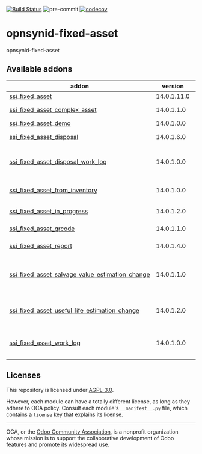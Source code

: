 [![Build Status](https://travis-ci.com/open-synergy/opnsynid-fixed-asset.svg?branch=14.0)](https://travis-ci.com/open-synergy/opnsynid-fixed-asset)
![pre-commit](https://github.com/open-synergy/opnsynid-fixed-asset/actions/workflows/pre-commit.yml/badge.svg)
[![codecov](https://codecov.io/gh/open-synergy/opnsynid-fixed-asset/branch/14.0/graph/badge.svg)](https://codecov.io/gh/open-synergy/opnsynid-fixed-asset)

<!-- /!\ do not modify above this line -->

# opnsynid-fixed-asset

opnsynid-fixed-asset

<!-- /!\ do not modify below this line -->

<!-- prettier-ignore-start -->

[//]: # (addons)

Available addons
----------------
addon | version | maintainers | summary
--- | --- | --- | ---
[ssi_fixed_asset](ssi_fixed_asset/) | 14.0.1.11.0 |  | Fixed Asset
[ssi_fixed_asset_complex_asset](ssi_fixed_asset_complex_asset/) | 14.0.1.1.0 |  | Complex Fixed Asset
[ssi_fixed_asset_demo](ssi_fixed_asset_demo/) | 14.0.1.0.0 |  | Fixed Asset
[ssi_fixed_asset_disposal](ssi_fixed_asset_disposal/) | 14.0.1.6.0 |  | Fixed Asset Disposal
[ssi_fixed_asset_disposal_work_log](ssi_fixed_asset_disposal_work_log/) | 14.0.1.0.0 |  | Fixed Asset Disposal - Work Log Integration
[ssi_fixed_asset_from_inventory](ssi_fixed_asset_from_inventory/) | 14.0.1.0.0 |  | Fixed Asset From Inventory
[ssi_fixed_asset_in_progress](ssi_fixed_asset_in_progress/) | 14.0.1.2.0 |  | Fixed Asset In Progress
[ssi_fixed_asset_qrcode](ssi_fixed_asset_qrcode/) | 14.0.1.1.0 |  | Fixed Asset QR Code
[ssi_fixed_asset_report](ssi_fixed_asset_report/) | 14.0.1.4.0 |  | Fixed Asset Report
[ssi_fixed_asset_salvage_value_estimation_change](ssi_fixed_asset_salvage_value_estimation_change/) | 14.0.1.1.0 |  | Fixed Asset Salvage Value Estimation Change
[ssi_fixed_asset_useful_life_estimation_change](ssi_fixed_asset_useful_life_estimation_change/) | 14.0.1.2.0 |  | Fixed Asset Useful Life Estimation Change
[ssi_fixed_asset_work_log](ssi_fixed_asset_work_log/) | 14.0.1.0.0 |  | Fixed Asset Management - Work Log Integration

[//]: # (end addons)

<!-- prettier-ignore-end -->

## Licenses

This repository is licensed under [AGPL-3.0](LICENSE).

However, each module can have a totally different license, as long as they adhere to OCA
policy. Consult each module's `__manifest__.py` file, which contains a `license` key
that explains its license.

----

OCA, or the [Odoo Community Association](http://odoo-community.org/), is a nonprofit
organization whose mission is to support the collaborative development of Odoo features
and promote its widespread use.
